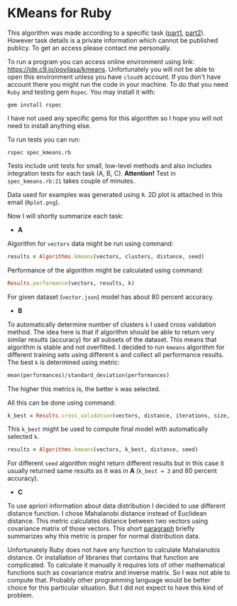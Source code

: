 # **KMeans for Ruby**

This algorithm was made according to a specific task ([part1](https://drive.google.com/file/d/1zkNIWhjg07Q11RW3LQ91KWkCC9Ycs-tw1Q/view?usp=sharing), [part2](https://drive.google.com/file/d/1FI0fdIRihWtoX_3hlEAWtszzix8LJn9_Lw/view?usp=sharing)). 
However task details is a private information which cannot be published publicy. To get an access please contact me personally.

To run a program you can access online environment using link: https://ide.c9.io/povilasa/kmeans. 
Unfortunately you will not be able to open this environment unless you have ```cloud9``` account. If you don't have account there you might run the code in your machine. To do that you need ```Ruby``` and testing gem ```Rspec```. You may install it with:

```gem install rspec```

I have not used any specific gems for this algorithm so I hope you will not need to install anything else.

To run tests you can run:

```rspec spec_kmeans.rb```

Tests include unit tests for small, low-level methods and also includes integration tests for each task (A, B, C). **Attention!** Test in `spec_kmeans.rb:21` takes couple of minutes. 

Data used for examples was generated using `R`. 2D plot is attached in this email (`Rplot.png`).

Now I will shortly summarize each task:

- **A**

Algorithm for `vectors` data might be run using command:

```ruby
results = Algorithms.kmeans(vectors, clusters, distance, seed)
```

Performance of the algorithm might be calculated using command:

```ruby
Results.performance(vectors, results, k)
```

For given dataset (`vector.json`) model has about 80 percent accuracy.


- **B**

To automatically determine number of clusters `k` I used cross validation method. The idea here is that if algorithm should be able to return very similar results (accuracy) for all subsets of the dataset. This means that algorithm is stable and not overfitted. I decided to run `kmeans` algorithm for different training sets using different `k` and collect all performance results. The best `k` is determined using metric:

```ruby
mean(performances)/standard_deviation(performances) 
```

The higher this metrics is, the better `k` was selected.

All this can be done using command:

```ruby
k_best = Results.cross_validation(vectors, distance, iterations, size, seed)
```

This `k_best` might be used to compute final model with automatically selected `k`.

```ruby
results = Algorithms.kmeans(vectors, k_best, distance, seed)
```

For different `seed` algorithm might return different results but in this case it usually returned same results as it was in **A** (`k_best = 3` and 80 percent accuracy).


- **C**

To use apriori information about data distribution I decided to use different distance function. I chose Mahalanobi distance instead of Euclidean distance. This metric calculates distance between two vectors using covariance matrix of those vectors. This short [paragraph](https://en.wikipedia.org/wiki/Mahalanobis_distance#Relationship_to_normal_random_variables) briefly summarizes why this metric is proper for normal distribution data. 

Unfortunately Ruby does not have any function to calculate Mahalanobis distance. Or installation of libraries that contains that function are complicated. To calculate it manually it requires lots of other mathematical functions such as covariance matrix and inverse matrix. So I was not able to compute that. Probably other programming language would be better choice for this particular situation. But I did not expect to have this kind of problem.
